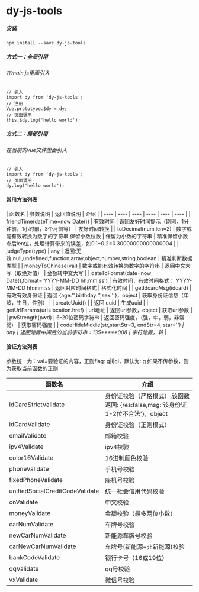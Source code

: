# dy-js-tools

##### 安装
```
npm install --save dy-js-tools
```

##### 方式一：全局引用
###### 在main.js里面引入
```
// 引入
import dy from 'dy-js-tools';
// 注册
Vue.prototype.$dy = dy;
// 页面调用
this.$dy.log('hello world');
```

##### 方式二：局部引用
###### 在当前的vue文件里面引入
```
// 引入
import dy from 'dy-js-tools';
// 页面调用
dy.log('hello world');
```

#### 常用方法列表
| 函数名 | 参数说明 | 返回值说明 | 介绍 |
| ---- | ---- | ---- | ---- | ---- | ---- |
| friendTime(dateTime=now Date()) | 有效时间 | 返回友好时间提示（刚刚，1分钟前，1小时前，3个月前等） | 友好时间转换 |
| toDecimal(num,len=2) | 数字或能有效转换为数字的字符串,保留小数位数 | 保留为小数的字符串 | 精准保留小数点后len位，处理计算带来的误差，如0.1+0.2=0.30000000000000004 |
| judgeType(type) | any | 返回:无效,null,undefined,function,array,object,number,string,boolean | 精准判断数据类型 |
| moneyToChinese(val) | 数字或能有效转换为数字的字符串 | 返回中文大写（取绝对值） | 金额转中文大写 |
| dateToFormat(date=now Date(),format='YYYY-MM-DD hh:mm:ss') | 有效时间，有效时间格式： YYYY-MM-DD hh:mm:ss | 返回对应时间格式 | 格式化时间 |
| getIdcardMsg(idcard) | 有效有效身份证 | 返回 {age:'',birthday:'',sex:''}，object | 获取身份证信息（年龄，生日，性别） |
| createUuid() |  | 返回 uuid | 生成uuid |
| getUrlParams(url=location.href) | url地址 | 返回url参数，object | 获取url参数 |
| pwStrength(pwd) | 6-20位密码字符串 | 返回密码强度，（强，中，弱，非常弱） | 获取密码强度 |
| codeHideMiddle(str,startStr=3, endStr=4, star='*') | any | 返回隐藏中间后的当前字符串：135*****008 | 字符隐藏，转* |

#### 验证方法列表
参数统一为：val=要验证的内容，正则flag: g|i|gi，默认为: g
如果不传参数，则为获取当前函数的正则

| 函数名 | 介绍 |
| ---- | ---- |
| idCardStrictValidate | 身份证校验（严格模式）,该函数返回: {res:false,msg:'该身份证1-2位不合法'}，object |
| idCardValidate | 身份证校验（正则模式） |
| emailValidate | 邮箱校验 |
| ipv4Validate | ipv4校验 |
| color16Validate | 16进制颜色校验 |
| phoneValidate | 手机号校验 |
| fixedPhoneValidate | 座机号校验 |
| unifiedSocialCreditCodeValidate | 统一社会信用代码校验 |
| cnValidate | 中文校验 |
| moneyValidate | 金额校验（最多两位小数） |
| carNumValidate | 车牌号校验 |
| newCarNumValidate | 新能源车牌号校验 |
| carNewCarNumValidate | 车牌号(新能源+非新能源)校验 |
| bankCodeValidate | 银行卡号（16或19位） |
| qqValidate | qq号校验 |
| vxValidate | 微信号校验 |
